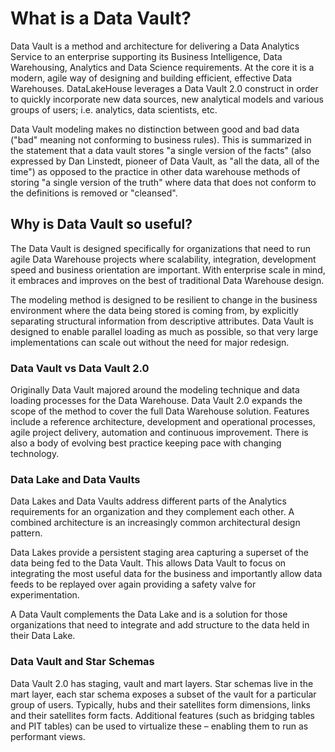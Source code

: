 # What is a Data Vault?

Data Vault is a method and architecture for delivering a Data Analytics Service to an enterprise supporting its Business Intelligence, Data Warehousing, Analytics and Data Science requirements. At the core it is a modern, agile way of designing and building efficient, effective Data Warehouses. DataLakeHouse leverages a Data Vault 2.0 construct in order to quickly incorporate new data sources, new analytical models and various groups of users; i.e. analytics, data scientists, etc.

Data Vault modeling makes no distinction between good and bad data ("bad" meaning not conforming to business rules). This is summarized in the statement that a data vault stores "a single version of the facts" (also expressed by Dan Linstedt, pioneer of Data Vault, as "all the data, all of the time") as opposed to the practice in other data warehouse methods of storing "a single version of the truth" where data that does not conform to the definitions is removed or "cleansed".

## Why is Data Vault so useful?

The Data Vault is designed specifically for organizations that need to run agile Data Warehouse projects where scalability, integration, development speed and business orientation are important. With enterprise scale in mind, it embraces and improves on the best of traditional Data Warehouse design.

The modeling method is designed to be resilient to change in the business environment where the data being stored is coming from, by explicitly separating structural information from descriptive attributes. Data Vault is designed to enable parallel loading as much as possible, so that very large implementations can scale out without the need for major redesign.

### Data Vault vs Data Vault 2.0

Originally Data Vault majored around the modeling technique and data loading processes for the Data Warehouse. Data Vault 2.0 expands the scope of the method to cover the full Data Warehouse solution. Features include a reference architecture, development and operational processes, agile project delivery, automation and continuous improvement. There is also a body of evolving best practice keeping pace with changing technology.

### Data Lake and Data Vaults

Data Lakes and Data Vaults address different parts of the Analytics requirements for an organization and they complement each other.  A combined architecture is an increasingly common architectural design pattern.

Data Lakes provide a persistent staging area capturing a superset of the data being fed to the Data Vault.  This allows Data Vault to focus on integrating the most useful data for the business and importantly allow data feeds to be replayed over again providing a safety valve for experimentation.

A Data Vault complements the Data Lake and is a solution for those organizations that need to integrate and add structure to the data held in their Data Lake.

### Data Vault and Star Schemas

Data Vault 2.0 has staging, vault and mart layers. Star schemas live in the mart layer, each star schema exposes a subset of the vault for a particular group of users. Typically, hubs and their satellites form dimensions, links and their satellites form facts. Additional features (such as bridging tables and PIT tables) can be used to virtualize these – enabling them to run as performant views.
